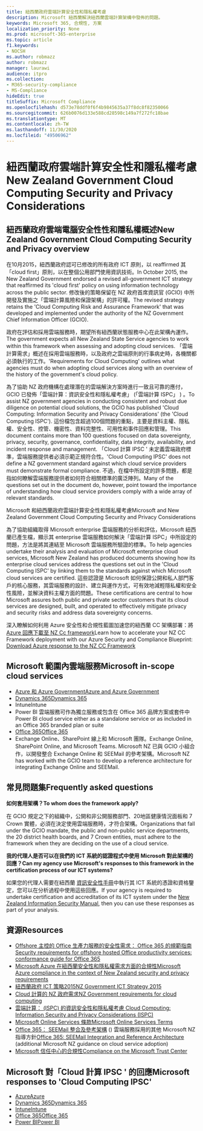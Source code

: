 ```yaml
---
title: 紐西蘭政府雲端計算安全性和隱私權考慮
description: Microsoft 紐西蘭解決紐西蘭雲端計算架構中發佈的問題。
keywords: Microsoft 365, 合規性, 方案
localization_priority: None
ms.prod: microsoft-365-enterprise
ms.topic: article
f1.keywords:
- NOCSH
ms.author: robmazz
author: robmazz
manager: laurawi
audience: itpro
ms.collection:
- M365-security-compliance
- MS-Compliance
hideEdit: true
titleSuffix: Microsoft Compliance
ms.openlocfilehash: d573e78ddf0f6f4b9845635a37f8dc8f82350066
ms.sourcegitcommit: 626b0076d133e588cd28598c149a7f272fc18bae
ms.translationtype: MT
ms.contentlocale: zh-TW
ms.lasthandoff: 11/30/2020
ms.locfileid: "49506962"
---
```

# <a name="new-zealand-government-cloud-computing-security-and-privacy-considerations"></a><span data-ttu-id="ef4e5-104">紐西蘭政府雲端計算安全性和隱私權考慮</span><span class="sxs-lookup"><span data-stu-id="ef4e5-104">New Zealand Government Cloud Computing Security and Privacy Considerations</span></span>

## <a name="new-zealand-government-cloud-computing-security-and-privacy-overview"></a><span data-ttu-id="ef4e5-105">紐西蘭政府雲端電腦安全性性和隱私權概述</span><span class="sxs-lookup"><span data-stu-id="ef4e5-105">New Zealand Government Cloud Computing Security and Privacy overview</span></span>

<span data-ttu-id="ef4e5-106">在10月2015，紐西蘭政府認可已修改的所有政府 ICT 原則，以 reaffirmed 其「cloud first」原則，以在整個公用部門使用資訊技術。</span><span class="sxs-lookup"><span data-stu-id="ef4e5-106">In October 2015, the New Zealand Government endorsed a revised all-government ICT strategy that reaffirmed its 'cloud first' policy on using information technology across the public sector.</span></span> <span data-ttu-id="ef4e5-107">修改後的策略保留在 NZ 政府首席資訊官 (GCIO) 中所開發及實施之「雲端計算風險和保證架構」的許可權。</span><span class="sxs-lookup"><span data-stu-id="ef4e5-107">The revised strategy retains the 'Cloud Computing Risk and Assurance Framework' that was developed and implemented under the authority of the NZ Government Chief Information Officer (GCIO).</span></span>

<span data-ttu-id="ef4e5-108">政府在評估和採用雲端服務時，期望所有紐西蘭狀態服務中心在此架構內運作。</span><span class="sxs-lookup"><span data-stu-id="ef4e5-108">The government expects all New Zealand State Service agencies to work within this framework when assessing and adopting cloud services.</span></span> <span data-ttu-id="ef4e5-109">「雲端計算需求」概述在採用雲端服務時，以及政府之雲端原則的行事病史時，各機關都必須執行的工作。</span><span class="sxs-lookup"><span data-stu-id="ef4e5-109">'Requirements for Cloud Computing' outlines what agencies must do when adopting cloud services along with an overview of the history of the government's cloud policy.</span></span>

<span data-ttu-id="ef4e5-110">為了協助 NZ 政府機構在處理潛在的雲端解決方案時進行一致且可靠的應付，GCIO 已發佈「雲端計算：資訊安全性和隱私權考慮」 (「雲端計算 ISPC」 ) 。</span><span class="sxs-lookup"><span data-stu-id="ef4e5-110">To assist NZ government agencies in conducting consistent and robust due diligence on potential cloud solutions, the GCIO has published 'Cloud Computing: Information Security and Privacy Considerations' (the 'Cloud Computing ISPC').</span></span> <span data-ttu-id="ef4e5-111">這份檔包含超過100個問題的重點，主要是資料主權、隱私權、安全性、控管、機密性、資料完整性、可用性和事件回應和管理。</span><span class="sxs-lookup"><span data-stu-id="ef4e5-111">This document contains more than 100 questions focused on data sovereignty, privacy, security, governance, confidentiality, data integrity, availability, and incident response and management.</span></span> <span data-ttu-id="ef4e5-112">「Cloud 計算 IPSC ' 未定義雲端政府標準，雲端服務提供者必須示範正規符合性。</span><span class="sxs-lookup"><span data-stu-id="ef4e5-112">'Cloud Computing IPSC' does not define a NZ government standard against which cloud service providers must demonstrate formal compliance.</span></span> <span data-ttu-id="ef4e5-113">不過，在檔中所設定的許多問題，都是指如何瞭解雲端服務提供者如何符合相關標準的廣泛陣列。</span><span class="sxs-lookup"><span data-stu-id="ef4e5-113">Many of the questions set out in the document do, however, point toward the importance of understanding how cloud service providers comply with a wide array of relevant standards.</span></span>

<span data-ttu-id="ef4e5-114">Microsoft 和紐西蘭政府雲端計算安全性和隱私權考慮</span><span class="sxs-lookup"><span data-stu-id="ef4e5-114">Microsoft and New Zealand Government Cloud Computing Security and Privacy Considerations</span></span>

<span data-ttu-id="ef4e5-115">為了協助組織取得 Microsoft enterprise 雲端服務的分析和評估，Microsoft 紐西蘭已產生檔，顯示其 enterprise 雲端服務如何解決「雲端計算 ISPC」中所設定的問題，方法是將其連結至 Microsoft 雲端服務所驗證的標準。</span><span class="sxs-lookup"><span data-stu-id="ef4e5-115">To help agencies undertake their analysis and evaluation of Microsoft enterprise cloud services, Microsoft New Zealand has produced documents showing how its enterprise cloud services address the questions set out in the 'Cloud Computing ISPC' by linking them to the standards against which Microsoft cloud services are certified.</span></span> <span data-ttu-id="ef4e5-116">這些認證是 Microsoft 如何保證公開和私人部門客戶的核心服務，其雲端服務的設計、建立與運作方式，可有效地減輕隱私權和安全性風險，並解決資料主權方面的問題。</span><span class="sxs-lookup"><span data-stu-id="ef4e5-116">These certifications are central to how Microsoft assures both public and private sector customers that its cloud services are designed, built, and operated to effectively mitigate privacy and security risks and address data sovereignty concerns.</span></span>

<span data-ttu-id="ef4e5-117">深入瞭解如何利用 Azure 安全性和合規性藍圖加速您的紐西蘭 CC 架構部署：將 [Azure 回應下載至 NZ Cc framework](https://gallery.technet.microsoft.com/Response-to-GCIO-Cloud-e117bbb9)</span><span class="sxs-lookup"><span data-stu-id="ef4e5-117">Learn how to accelerate your NZ CC Framework deployment with our Azure Security and Compliance Blueprint: [Download Azure response to the NZ CC Framework](https://gallery.technet.microsoft.com/Response-to-GCIO-Cloud-e117bbb9)</span></span>

## <a name="microsoft-in-scope-cloud-services"></a><span data-ttu-id="ef4e5-118">Microsoft 範圍內雲端服務</span><span class="sxs-lookup"><span data-stu-id="ef4e5-118">Microsoft in-scope cloud services</span></span>

- [<span data-ttu-id="ef4e5-119">Azure 和 Azure Government</span><span class="sxs-lookup"><span data-stu-id="ef4e5-119">Azure and Azure Government</span></span>](https://aka.ms/AzureCompliance)
- [<span data-ttu-id="ef4e5-120">Dynamics 365</span><span class="sxs-lookup"><span data-stu-id="ef4e5-120">Dynamics 365</span></span>](https://aka.ms/d365-compliance-list)
- <span data-ttu-id="ef4e5-121">Intune</span><span class="sxs-lookup"><span data-stu-id="ef4e5-121">Intune</span></span>
- <span data-ttu-id="ef4e5-122">Power BI 雲端服務可作為獨立服務或包含在 Office 365 品牌方案或套件中</span><span class="sxs-lookup"><span data-stu-id="ef4e5-122">Power BI cloud service either as a standalone service or as included in an Office 365 branded plan or suite</span></span>
- [<span data-ttu-id="ef4e5-123">Office 365</span><span class="sxs-lookup"><span data-stu-id="ef4e5-123">Office 365</span></span>](https://go.microsoft.com/fwlink/p/?LinkID=2077751)
- <span data-ttu-id="ef4e5-124">Exchange Online、SharePoint 線上和 Microsoft 團隊。</span><span class="sxs-lookup"><span data-stu-id="ef4e5-124">Exchange Online, SharePoint Online, and Microsoft Teams.</span></span> <span data-ttu-id="ef4e5-125">Microsoft NZ 已與 GCIO 小組合作，以開發整合 Exchange Online 和 SEEMail 的參考架構。</span><span class="sxs-lookup"><span data-stu-id="ef4e5-125">Microsoft NZ has worked with the GCIO team to develop a reference architecture for integrating Exchange Online and SEEMail.</span></span>

## <a name="frequently-asked-questions"></a><span data-ttu-id="ef4e5-126">常見問題集</span><span class="sxs-lookup"><span data-stu-id="ef4e5-126">Frequently asked questions</span></span>

<span data-ttu-id="ef4e5-127">**如何套用架構？**</span><span class="sxs-lookup"><span data-stu-id="ef4e5-127">**To whom does the framework apply?**</span></span>

<span data-ttu-id="ef4e5-128">在 GCIO 規定之下的組織中，公開和非公開服務部門、20地區健康情況面板和 7 Crown 實體，必須在決定使用雲端服務時，才符合架構。</span><span class="sxs-lookup"><span data-stu-id="ef4e5-128">Organizations that fall under the GCIO mandate, the public and non-public service departments, the 20 district health boards, and 7 Crown entities, must adhere to the framework when they are deciding on the use of a cloud service.</span></span>

<span data-ttu-id="ef4e5-129">**我的代理人是否可以在我們的 ICT 系統的認證程式中使用 Microsoft 對此架構的回應？**</span><span class="sxs-lookup"><span data-stu-id="ef4e5-129">**Can my agency use Microsoft's responses to this framework in the certification process of our ICT systems?**</span></span>

<span data-ttu-id="ef4e5-130">如果您的代理人需要在紐西蘭 [資訊安全性手冊](https://go.microsoft.com/fwlink/p/?linkid=2099496)中執行其 ICT 系統的憑證和資格鑒定，您可以在分析過程中使用這些回應。</span><span class="sxs-lookup"><span data-stu-id="ef4e5-130">If your agency is required to undertake certification and accreditation of its ICT system under the [New Zealand Information Security Manual](https://go.microsoft.com/fwlink/p/?linkid=2099496), then you can use these responses as part of your analysis.</span></span>

## <a name="resources"></a><span data-ttu-id="ef4e5-131">資源</span><span class="sxs-lookup"><span data-stu-id="ef4e5-131">Resources</span></span>

- [<span data-ttu-id="ef4e5-132">Offshore 主控的 Office 生產力服務的安全性需求： Office 365 的規範指南</span><span class="sxs-lookup"><span data-stu-id="ef4e5-132">Security requirements for offshore hosted Office productivity services: conformance guide for Office 365</span></span>](https://aka.ms/o365-gcio-conformance-guidance)
- [<span data-ttu-id="ef4e5-133">Microsoft Azure 在紐西蘭安全性和隱私權需求方面的合規性</span><span class="sxs-lookup"><span data-stu-id="ef4e5-133">Microsoft Azure compliance in the context of New Zealand security and privacy requirements</span></span>](https://aka.ms/azurecompliancenewzealand)
- [<span data-ttu-id="ef4e5-134">紐西蘭政府 ICT 策略2015</span><span class="sxs-lookup"><span data-stu-id="ef4e5-134">NZ Government ICT Strategy 2015</span></span>](https://www.ict.govt.nz/strategy-and-action-plan/strategy/)
- [<span data-ttu-id="ef4e5-135">Cloud 計算的 NZ 政府需求</span><span class="sxs-lookup"><span data-stu-id="ef4e5-135">NZ Government requirements for cloud computing</span></span>](https://aka.ms/NZ-Cloud-Requirements)
- [<span data-ttu-id="ef4e5-136">雲端計算： (ISPC) 的資訊安全性和隱私權考慮 </span><span class="sxs-lookup"><span data-stu-id="ef4e5-136">Cloud Computing: Information Security and Privacy Considerations (ISPC)</span></span>](https://www.digital.govt.nz/standards-and-guidance/technology-and-architecture/cloud-services/)
- [<span data-ttu-id="ef4e5-137">Microsoft Online Services 條款</span><span class="sxs-lookup"><span data-stu-id="ef4e5-137">Microsoft Online Services Terms</span></span>](https://aka.ms/Online-Services-Terms)
- <span data-ttu-id="ef4e5-138">[Office 365： SEEMail 整合及參考架構](https://download.microsoft.com/download/8/5/9/859CDCEE-D293-47D8-9B6A-670B108B48E1/Microsoft_Office_365_white_paper_EN_US.pdf) () 雲端服務採用的其他 Microsoft NZ 指導方針</span><span class="sxs-lookup"><span data-stu-id="ef4e5-138">[Office 365: SEEMail Integration and Reference Architecture](https://download.microsoft.com/download/8/5/9/859CDCEE-D293-47D8-9B6A-670B108B48E1/Microsoft_Office_365_white_paper_EN_US.pdf) (additional Microsoft NZ guidance on cloud service adoption)</span></span>
- [<span data-ttu-id="ef4e5-139">Microsoft 信任中心的合規性</span><span class="sxs-lookup"><span data-stu-id="ef4e5-139">Compliance on the Microsoft Trust Center</span></span>](https://www.microsoft.com/trust-center/compliance/compliance-overview)

## <a name="microsoft-responses-to-cloud-computing-ipsc"></a><span data-ttu-id="ef4e5-140">Microsoft 對「Cloud 計算 IPSC ' 的回應</span><span class="sxs-lookup"><span data-stu-id="ef4e5-140">Microsoft responses to 'Cloud Computing IPSC'</span></span>

- [<span data-ttu-id="ef4e5-141">Azure</span><span class="sxs-lookup"><span data-stu-id="ef4e5-141">Azure</span></span>](https://aka.ms/Azure-NZ-response)
- [<span data-ttu-id="ef4e5-142">Dynamics 365</span><span class="sxs-lookup"><span data-stu-id="ef4e5-142">Dynamics 365</span></span>](https://aka.ms/d365-nz-response)
- [<span data-ttu-id="ef4e5-143">Intune</span><span class="sxs-lookup"><span data-stu-id="ef4e5-143">Intune</span></span>](https://aka.ms/Intune-NZ-response)
- [<span data-ttu-id="ef4e5-144">Office 365</span><span class="sxs-lookup"><span data-stu-id="ef4e5-144">Office 365</span></span>](https://aka.ms/O365-NZ-Response)
- [<span data-ttu-id="ef4e5-145">Power BI</span><span class="sxs-lookup"><span data-stu-id="ef4e5-145">Power BI</span></span>](https://download.microsoft.com/download/5/1/7/51726B9B-2E76-49C4-9D4F-A36BF025CB93/Response-to-GCIO-105-questions-Power-BI.pdf)
